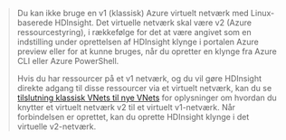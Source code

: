 > Du kan ikke bruge en v1 (klassisk) Azure virtuelt netværk med Linux-baserede HDInsight. Det virtuelle netværk skal være v2 (Azure ressourcestyring), i rækkefølge for det at være angivet som en indstilling under oprettelsen af HDInsight klynge i portalen Azure preview eller for at kunne bruges, når du opretter en klynge fra Azure CLI eller Azure PowerShell.
> 
> Hvis du har ressourcer på et v1 netværk, og du vil gøre HDInsight direkte adgang til disse ressourcer via et virtuelt netværk, kan du se [tilslutning klassisk VNets til nye VNets](../articles/vpn-gateway/vpn-gateway-connect-different-deployment-models-portal.md) for oplysninger om hvordan du knytter et virtuelt netværk v2 til et virtuelt v1-netværk. Når forbindelsen er oprettet, kan du oprette HDInsight klynge i det virtuelle v2-netværk.
